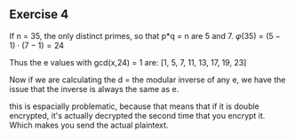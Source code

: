## Exercise 4

If n = 35, the only distinct primes, so that p*q = n are 5 and 7.
$\varphi (35)$ =  $(5-1)\cdot(7-1)=24$

Thus the e values with gcd(x,24) = 1 are: [1, 5, 7, 11, 13, 17, 19, 23]

Now if we are calculating the d = the modular inverse of any e, we have the issue that the inverse is always the same as e.

this is espacially problematic, because that means that if it is double encrypted, it's actually decrypted the second time that you encrypt it.
Which makes you send the actual plaintext.
